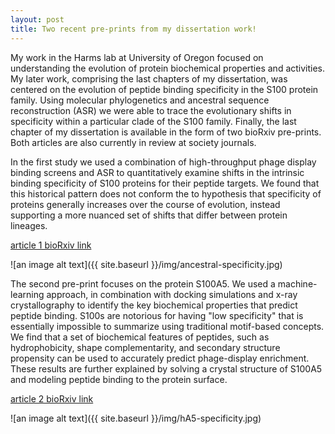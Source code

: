 ```yaml
---
layout: post
title: Two recent pre-prints from my dissertation work!
---
```


My work in the Harms lab at University of Oregon focused on understanding the evolution of protein biochemical properties and activities. My later work, comprising the last chapters of my dissertation, was centered on the evolution of peptide binding specificity in the S100 protein family. Using molecular phylogenetics and ancestral sequence reconstruction (ASR) we were able to trace the evolutionary shifts in specificity within a particular clade of the S100 family. Finally, the last chapter of my dissertation is available in the form of two bioRxiv pre-prints. Both articles are also currently in review at society journals. 

In the first study we used a combination of high-throughput phage display binding screens and ASR to quantitatively examine shifts in the intrinsic binding specificity of S100 proteins for their peptide targets. We found that this historical pattern does not conform the to hypothesis that specificity of proteins generally increases over the course of evolution, instead supporting a more nuanced set of shifts that differ between protein lineages. 

[article 1 bioRxiv link](https://www.biorxiv.org/content/10.1101/2020.05.27.120261v1)

![an image alt text]({{ site.baseurl }}/img/ancestral-specificity.jpg)

The second pre-print focuses on the protein S100A5. We used a machine-learning approach, in combination with docking simulations and x-ray crystallography to identify the key biochemical properties that predict peptide binding. S100s are notorious for having "low specificity" that is essentially impossible to summarize using traditional motif-based concepts. We find that a set of biochemical features of peptides, such as hydrophobicity, shape complementarity, and secondary structure propensity can be used to accurately predict phage-display enrichment. These results are further explained by solving a crystal structure of S100A5 and modeling peptide binding to the protein surface. 

[article 2 bioRxiv link](https://www.biorxiv.org/content/10.1101/2020.06.02.131086v1)

![an image alt text]({{ site.baseurl }}/img/hA5-specificity.jpg)


